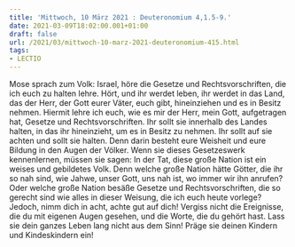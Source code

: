 ```yaml
---
title: 'Mittwoch, 10 März 2021 : Deuteronomium 4,1.5-9.'
date: 2021-03-09T18:02:00.001+01:00
draft: false
url: /2021/03/mittwoch-10-marz-2021-deuteronomium-415.html
tags: 
- LECTIO
---
```


Mose sprach zum Volk: Israel, höre die Gesetze und Rechtsvorschriften, die ich euch zu halten lehre. Hört, und ihr werdet leben, ihr werdet in das Land, das der Herr, der Gott eurer Väter, euch gibt, hineinziehen und es in Besitz nehmen. Hiermit lehre ich euch, wie es mir der Herr, mein Gott, aufgetragen hat, Gesetze und Rechtsvorschriften. Ihr sollt sie innerhalb des Landes halten, in das ihr hineinzieht, um es in Besitz zu nehmen. Ihr sollt auf sie achten und sollt sie halten. Denn darin besteht eure Weisheit und eure Bildung in den Augen der Völker. Wenn sie dieses Gesetzeswerk kennenlernen, müssen sie sagen: In der Tat, diese große Nation ist ein weises und gebildetes Volk. Denn welche große Nation hätte Götter, die ihr so nah sind, wie Jahwe, unser Gott, uns nah ist, wo immer wir ihn anrufen? Oder welche große Nation besäße Gesetze und Rechtsvorschriften, die so gerecht sind wie alles in dieser Weisung, die ich euch heute vorlege? Jedoch, nimm dich in acht, achte gut auf dich! Vergiss nicht die Ereignisse, die du mit eigenen Augen gesehen, und die Worte, die du gehört hast. Lass sie dein ganzes Leben lang nicht aus dem Sinn! Präge sie deinen Kindern und Kindeskindern ein!